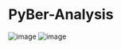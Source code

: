 # PyBer-Analysis





![image](https://user-images.githubusercontent.com/79415699/111920801-6246be00-8a67-11eb-98b3-c68d728c6a34.png)
![image](https://user-images.githubusercontent.com/79415699/111920809-6bd02600-8a67-11eb-8536-3a5fcebb88cd.png)
